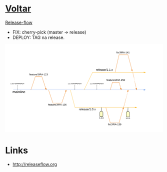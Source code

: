 # [Voltar](../README.md)

[Release-flow](http://releaseflow.org)

- FIX: cherry-pick (master -> release)
- DEPLOY: TAG na release.
 
<img src="img/release-flow.png" style="background-color: #fff;" />


# Links
 - http://releaseflow.org
